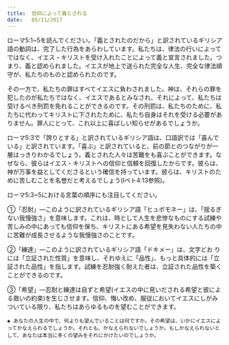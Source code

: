 ```yaml
---
title:  信仰によって義とされる
date:   05/11/2017
---
```


ローマ5:1~5を読んでください。「義とされたのだから」と訳されているギリシア語の動詞は、完了した行為をあらわしています。私たちは、律法の行いによってではなく、イエス・キリストを受け入れたことによって義と宣言されました。つまり、義と認められました。イエスが地上で送られた完全な人生、完全な律法順守が、私たちのものと認められたのです。

その一方で、私たちの罪はすべてイエスに負わされました。神は、それらの罪を犯したのが私たちではなく、イエスであるとみなされ、それによって、私たちは受けるべき刑罰を免れることができるのです。その刑罰は、私たちのために、私たちに代わってキリストに下されたために、私たち自身はそれを受ける必要がありません。罪人にとって、これ以上に喜ばしい知らせがあるでしょうか。

ローマ5:3で「誇りとする」と訳されているギリシア語は、口語訳では「喜んでいる」と訳されています。「喜ぶ」と訳されていると、前の節とのつながりが一層はっきりわかるでしょう。義とされた人々は苦難をも喜ぶことができます。なぜなら、彼らはイエス・キリストへの信仰と信頼を回復したからです。彼らは、神が万事を益としてくださるという確信を持っています。彼らは、キリストのために苦しむことを名誉だと考えるでしょう(Iペト4:13参照)。

ローマ5:3~5における言葉の順序にも注目してください。

①「忍耐」―このように訳されているギリシア語「ヒュポモネー」は、「揺るぎない我慢強さ」を意味します。これは、時として人生を悲惨なものにする試練や苦しみの中にあっても信仰を保ち、キリストにある希望を見失わない人たちの中に苦難が成長させるような我慢強さのことです。

②「練達」―このように訳されているギリシア語「ドキメー」は、文字どお
りには「立証された性質」を意味し、それゆえに「品性」、もっと具体的には「立証された品性」を指します。試練を忍耐強く耐えた者は、立証された品性を築くことができるのです。

③「希望」―忍耐と練達は自ずと希望(イエスの中に見いだされる希望と彼による救いの約束)を生じさせます。信仰、悔い改め、服従においてイエスにしがみついている限り、私たちはあらゆるものを望むことができます。

`◆ あなたの人生の中で、何よりも望んでいることは何ですか。その希望は、いかにイエスによってかなえられるでしょうか。それとも、かなえられないでしょうか。もしかなえられないとして、あなたは本当に多くの望みをそれにかけたいのでしょうか。`
